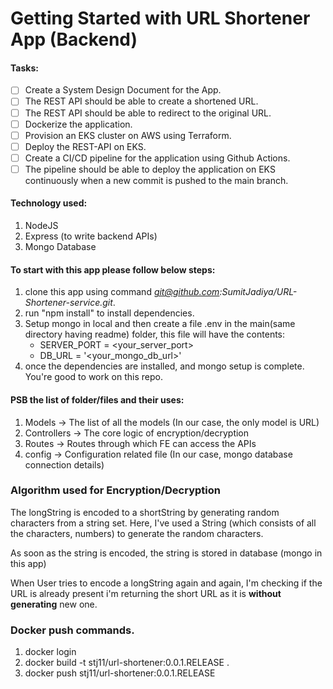 # Getting Started with URL Shortener App (Backend)

#### Tasks:

-   [ ] Create a System Design Document for the App.
-   [ ] The REST API should be able to create a shortened URL.
-   [ ] The REST API should be able to redirect to the original URL.
-   [ ] Dockerize the application.
-   [ ] Provision an EKS cluster on AWS using Terraform.
-   [ ] Deploy the REST-API on EKS.
-   [ ] Create a CI/CD pipeline for the application using Github Actions.
-   [ ] The pipeline should be able to deploy the application on EKS continuously when a new commit is pushed to the main branch.

#### Technology used:

1. NodeJS
2. Express (to write backend APIs)
3. Mongo Database

#### To start with this app please follow below steps:

1. clone this app using command <i>git@github.com:SumitJadiya/URL-Shortener-service.git</i>.
2. run "npm install" to install dependencies.
3. Setup mongo in local and then create a file .env in the main(same directory having readme) folder, this file will have the contents: <br/>
    - SERVER_PORT = <your_server_port>
    - DB_URL = '<your_mongo_db_url>'
4. once the dependencies are installed, and mongo setup is complete. You're good to work on this repo.

#### PSB the list of folder/files and their uses:

1. Models -> The list of all the models (In our case, the only model is URL)
2. Controllers -> The core logic of encryption/decryption
3. Routes -> Routes through which FE can access the APIs
4. config -> Configuration related file (In our case, mongo database connection details)

### Algorithm used for Encryption/Decryption

<p>The longString is encoded to a shortString by generating random characters from a string set. Here, I've used a String (which consists of all the characters, numbers) to generate the random characters. </p>
<p>As soon as the string is encoded, the string is stored in database (mongo in this app)</p>
<p>When User tries to encode a longString again and again, I'm checking if the URL is already present i'm returning the short URL as it is <b>without generating</b> new one.</p>

### Docker push commands.

1. docker login
2. docker build -t stj11/url-shortener:0.0.1.RELEASE .
3. docker push stj11/url-shortener:0.0.1.RELEASE
